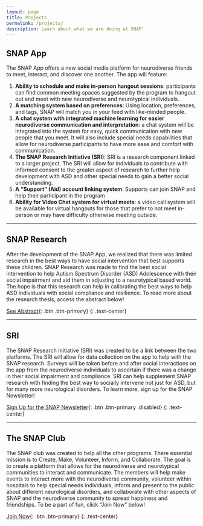 ```yaml
---
layout: page
title: Projects
permalink: /projects/
description: Learn about what we are doing at SNAP!
---
```

## SNAP App
The SNAP App offers a new social media platform for neurodiverse friends to meet, interact, and discover one another. The app will feature:
1. **Ability to schedule and make in-person hangout sessions**: participants can find common meeting spaces suggested by the program to hangout out and meet with new neurodiverse and neurotypical individuals.
2.	**A matching system based on preferences**: Using location, preferences, and tags, SNAP will match you in your feed with like-minded people.
3.	**A chat system with integrated machine learning for easier neurodiverse communication and interpretation**: a chat system will be integrated into the system for easy, quick communication with new people that you meet. It will also include special needs capabilities that allow for neurodiverse participants to have more ease and comfort with communication.
4.	**The SNAP Research Initiative (SRI)**: SRI is a research component linked to a larger project. The SRI will allow for individuals to contribute with informed consent to the greater aspect of research to further help development with ASD and other special needs to gain a better social understanding.
5.	**A “Support” (Aid) account linking system**: Supports can join SNAP and help their participant in the program
6.	**Ability for Video Chat system for virtual meets**: a video call system will be available for virtual hangouts for those that prefer to not meet in-person or may have difficulty otherwise meeting outside.

---

## SNAP Research
After the development of the SNAP App, we realized that there was limited research in the best ways to have social intervention that best supports these children. SNAP Research was made to find the best social intervention to help Autism Spectrum Disorder (ASD) Adolescence with their social impairment and aid them in adjusting to a neurotypical based world. The hope is that this research can help in calibrating the best ways to help ASD individuals with social compliance and resilience. To read more about the research thesis, access the abstract below!

[See Abstract](/research-abstract/){: .btn .btn-primary}
{: .text-center}

---

## SRI
The SNAP Research Initiative (SRI) was created to be a link between the two platforms. The SRI will allow for data collection on the app to help with the SNAP research. Surveys will be taken before and after social interactions on the app from the neurodiverse individuals to ascertain if there was a change in their social impairment and compliance. SRI can help supplement SNAP research with finding the best way to socially intervene not just for ASD, but for many more neurological disorders. To learn more, sign up for the SNAP Newsletter!

[Sign Up for the SNAP Newsletter](#sri){: .btn .btn-primary .disabled}
{: .text-center}

---

## The SNAP Club
The SNAP club was created to help all the other programs. There essential mission is to Create, Make, Volunteer, Inform, and Collaborate. The goal is to create a platform that allows for the neurodiverse and neurotypical communities to interact and communicate. The members will help make events to interact more with the neurodiverse community, volunteer within hospitals to help special needs individuals, inform and present to the public about different neurological disorders, and collaborate with other aspects of SNAP and the neurodiverse community to spread happiness and friendships. To be a part of fun, click “Join Now” below!

[Join Now](/join){: .btn .btn-primary}
{: .text-center}
